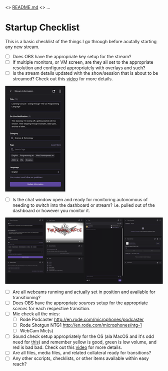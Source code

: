 <> [README.md](README.md) <> ...

# Startup Checklist

This is a basic checklist of the things I go through before acutally starting any new stream.

 - [ ] Does OBS have the appropriate key setup for the stream?
 - [ ] If multiple monitors, or VM screen, are they all set to the appropriate resolution and configured appropriately with overlays and such?
 - [ ] Is the stream details updated with the show/session that is about to be streamed? Check out this [video](https://youtu.be/SVvSwFz2dok) for more details.

 ![Update Stream Information](/images/stream-information.png "Update Stream Information")
 
 - [ ] Is the chat window open and ready for monitoring autonomous of needing to switch into the dashboard or stream? i.e. pulled out of the dashboard or however you monitor it.
 
 ![alt text](/images/dashboard.png "Logo Title Text 1")
 
 - [ ] Are all webcams running and actually set in position and available for transitioning?
 - [ ] Does OBS have the appropriate *sources* setup for the appropriate *scenes* for each respective transition.
 - [ ] Mic check all the mics: 
    - [ ] Rode Podcaster http://en.rode.com/microphones/podcaster
    - [ ] Rode Shotgun NTG1 http://en.rode.com/microphones/ntg-1
    - [ ] WebCam Mic(s)
 - [ ] Sound check setup appropriately for the OS (ala MacOS and it's odd need for [this](https://obsproject.com/forum/resources/os-x-capture-audio-with-ishowu-audio-capture.505/)) and remember yellow is good, green is low volume, and red is bad bad. Check out this [video](https://youtu.be/SVvSwFz2dok) for more details.
 - [ ] Are all files, media files, and related collateral ready for transitions?
 - [ ] Any other sccripts, checklists, or other items available within easy reach?
